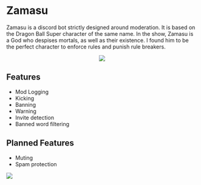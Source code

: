 # Zamasu
Zamasu is a discord bot strictly designed around moderation. It is based on the Dragon Ball Super character of the same name. In the show, Zamasu is a God who despises mortals, as well as their existence. I found him to be the perfect character to enforce rules and punish rule breakers.

<p align="center">
<a href="https://discordbots.org/bot/409905764057088002">
  <img src="https://discordbots.org/api/widget/409905764057088002.svg" />
</a>
</p>

## Features

* Mod Logging
* Kicking
* Banning
* Warning
* Invite detection
* Banned word filtering

## Planned Features
* Muting
* Spam protection

<img src="https://i.imgur.com/3RWjOld.png"/>
